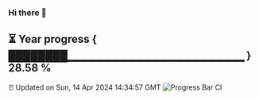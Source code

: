 ### Hi there 👋
⏳ Year progress { ████████▁▁▁▁▁▁▁▁▁▁▁▁▁▁▁▁▁▁▁▁▁▁ } 28.58 %
---
⏰ Updated on Sun, 14 Apr 2024 14:34:57 GMT
![Progress Bar CI](https://github.com/Moyi321/Moyi321/workflows/Progress%20Bar%20CI/badge.svg)
